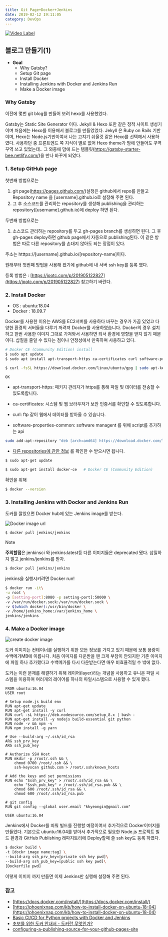```yaml
---
title: Git Page+Docker+Jenkins
date: 2019-02-12 19:11:05
category: DevOps
---
```


[![Video Label](http://img.youtube.com/vi/2MsN8gpT6jY/0.jpg)](https://youtu.be/2MsN8gpT6jY?t=0s)

## 블로그 만들기(1)

* <b>Goal</b>
  * Why Gatsby?
  * Setup Git page
  * Install Docker
  * Installing Jenkins with Docker and Jenkins Run
  * Make a Docker image

### Why Gatsby

이전에 몇번 git blog를 만들어 보려 hexo를 사용했었다.

Gatsby는 Static Site Generator 이다.
Jekyll & Hexo 또한 같은 정적 사이트 생성기이며 처음에는 Hexo를 이용해서 블로그를 만들었었다.
Jekyll 은 Ruby on Rails 기반이며, Hexo는 Node.js기반이여서 나는 고치기 쉬울것 같은 Hexo를 선택해서 사용하였다.
사용하던 중 프론트엔드 쪽 지식이 별로 없어 Hexo theme가 맘에 안들어도 꾸역꾸역 쓰고 있었는데..
그 와중에 맘에 드는 템플릿(https://gatsby-starter-bee.netlify.com/)을 만나 바꾸게 되었다.

### 1. Setup GitHub page

첫번째 방법으로는

1. git page(https://pages.github.com/)설정은 github에서 repo를 만들고 Repository name 을 [username].github.io로 설정해 주면 된다.
2. 그 후 소스코드를 관리하는 repository를 생성해 publishing을 관리하는 repository([username].github.io)에 deploy 하면 된다.

두번째 방법으로는

1. 소스코드 관리하는 repository를 두고 gh-pages branch를 생성하면 된다. 그 후 gh-pages deploy하면 github page에서 자동으로 publishing된다. 이 같은 방법은 따로 다른 repository를 손대지 않아도 되는 장점이 있다.

주소는 htttps://[username].github.io/[repository-name]이다.

원래부터 첫번째 방법을 사용해 왔기에 github에 내 서버 ssh key를 등록 했다.

등록 방법은 : [https://jootc.com/p/201905122827](https://jootc.com/p/201905122827) 참고하기 바란다.

### 2. Install Docker

* OS : ubuntu:18.04
* Docker : 18.09.7

Docker를 사용한 이유는 AWS를 EC2서버를 사용하다 바꾸는 경우가 가끔 있었고 다양한 환경의 서버들을 다루기 꺼려져 Docker를 사용하였습니다. Docker의 경우 설치하고 한번 사용한 이미지 그대로 가져와서 사용하면 되서 환경에 영향을 받지 않기 때문이다.
삽질을 줄일 수 있다는 점이나 안정성에서 만족하며 사용하고 있다.

```sh
# Docker CE (Community Edition) install
$ sudo apt update
$ sudo apt install apt-transport-https ca-certificates curl software-properties-common
```

```sh
$ curl -fsSL https://download.docker.com/linux/ubuntu/gpg | sudo apt-key add -

OK
```

* apt-transport-https: 패키지 관리자가 https를 통해 파일 및 데이터를 전송할 수 있도록합니다.
  
* ca-certificates: 시스템 및 웹 브라우저가 보안 인증서를 확인할 수 있도록합니다.
  
* curl: ftp 같이 웹에서 데이터를 받아올 수 있습니다.

* software-properties-common: software managent 를 위해 script를 추가하는 api

```sh
sudo add-apt-repository "deb [arch=amd64] https://download.docker.com/linux/ubuntu  $(lsb_release -cs)  stable"
```

* [다른 repositories에 관한 정보](https://docs.docker.com/v17.09/engine/installation/linux/docker-ce/ubuntu/#set-up-the-repository) 를 확인한 수 받으시면 됩니다.

```sh
$ sudo apt-get update

$ sudo apt-get install docker-ce   # Docker CE (Community Edition)
```

확인을 위해

```sh
$ docker --version
```

### 3. Installing Jenkins with Docker and Jenkins Run

도커를 깔았으면 Docker hub에 있는 Jenkins image를 받는다.

![Docker image url](https://subicura.com/assets/article_images/2017-01-19-docker-guide-for-beginners-1/image-url.png)

```sh
$ docker pull jenkins/jenkins
```
> [!NOTE]
> <b>주의할점</b>은 jenkinsci 와 jenkins:latest등 다른 이미지들은 deprecated 됐다. 삽질하지 말고 jenkins/jenkins를 받자.

```sh
$ docker pull jenkins/jenkins
```

jenkins을 실행시키려면 Docker run!

```sh
$ docker run -it\
-u root \
-p [setting-port]:8080 -p setting-port]:50000 \
-v /var/run/docker.sock:/var/run/docker.sock \
-v $(which docker):/usr/bin/docker \
-v /home/jenkins_home:/var/jenkins_home \
jenkins/jenkins
```

### 4. Make a Docker image

![create docker image](https://docs.docker.com/v17.09/engine/userguide/storagedriver/images/container-layers.jpg)

도커 이미지는 컨테이너를 실행하기 위한 모든 정보를 가지고 있기 때문에 보통 용량이 수백메가MB에 이릅니다. 처음 이미지를 다운받을 땐 크게 부담이 안되지만 기존 이미지에 파일 하나 추가했다고 수백메가를 다시 다운받는다면 매우 비효율적일 수 밖에 없다.

도커는 이런 문제를 해결하기 위해 레이어(layer)라는 개념을 사용하고 유니온 파일 시스템을 이용하여 여러개의 레이어를 하나의 파일시스템으로 사용할 수 있게 했다.

```vim
FROM ubuntu:16.04
USER root

# Setup node.js build env
RUN apt-get update
RUN apt-get install -y curl
RUN curl -sL https://deb.nodesource.com/setup_8.x | bash -
RUN apt-get install -y nodejs build-essential git python
RUN node -v && npm -v
RUN npm install -g yarn

# Use --build-arg ~/.ssh/id_rsa
ARG ssh_prv_key
ARG ssh_pub_key

# Authorize SSH Host
RUN mkdir -p /root/.ssh && \
    chmod 0700 /root/.ssh && \
    ssh-keyscan github.com > /root/.ssh/known_hosts

# Add the keys and set permissions
RUN echo "$ssh_prv_key" > /root/.ssh/id_rsa && \
    echo "$ssh_pub_key" > /root/.ssh/id_rsa.pub && \
    chmod 600 /root/.ssh/id_rsa && \
    chmod 600 /root/.ssh/id_rsa.pub

# git config
RUN git config --global user.email "kkyeongin@gmail.com"

USER ubuntu:16.04
```

Jenkins에서 Docker를 띄워 빌드를 진행할 예정이여서 추가적으로 Docker이미지를 만들었다.
기본으로 ubuntu:16.04를 받아서 추가적으로 필요한 Node.js 프로젝트 빌드 환경과 GitHub Publishing 레파지토리에 Deploy할때 쓸 ssh key도 등록 하였다.

```sh
$ docker build \
-t [dockr image name:tag] \
--build-arg ssh_prv_key=[private ssh key pwd]\
--build-arg ssh_pub_key=[public ssh key pwd]\
[Dockerfile pwd]
```

이렇게 이미지 까지 만들면 이제 Jenkins만 실행해 설정해 주면 된다.

### 참고

* [https://docs.docker.com/install/](https://docs.docker.com/install/)
* [https://phoenixnap.com/kb/how-to-install-docker-on-ubuntu-18-04](https://phoenixnap.com/kb/how-to-install-docker-on-ubuntu-18-04)
* [Basic CI/CD for Python projects with Docker and Jenkins](https://medium.com/faun/basic-ci-cd-for-python-projects-with-docker-and-jenkins-38eeb547fb28)
* [초보를 위한 도커 안내서 - 도커란 무엇인가?](https://subicura.com/2017/01/19/docker-guide-for-beginners-1.html)
* [configuring-a-publishing-source-for-your-github-pages-site](https://help.github.com/en/github/working-with-github-pages/configuring-a-publishing-source-for-your-github-pages-site)